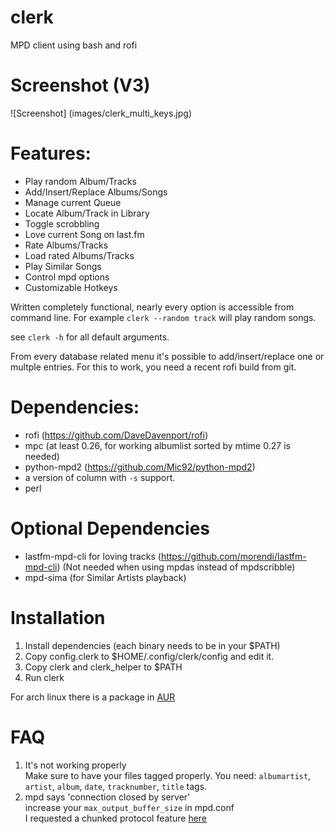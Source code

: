# clerk

MPD client using bash and rofi

# Screenshot (V3)
![Screenshot]
(images/clerk_multi_keys.jpg)

# Features:

* Play random Album/Tracks
* Add/Insert/Replace Albums/Songs
* Manage current Queue
* Locate Album/Track in Library
* Toggle scrobbling
* Love current Song on last.fm
* Rate Albums/Tracks
* Load rated Albums/Tracks
* Play Similar Songs
* Control mpd options
* Customizable Hotkeys

Written completely functional, nearly every option is accessible
from command line.
For example `clerk --random track` will play random songs.

see `clerk -h` for all default arguments.

From every database related menu it's possible to add/insert/replace one or multple entries.
For this to work, you need a recent rofi build from git.

# Dependencies:

* rofi (https://github.com/DaveDavenport/rofi)
* mpc (at least 0.26, for working albumlist sorted by mtime 0.27 is needed)
* python-mpd2 (https://github.com/Mic92/python-mpd2)
* a version of column with `-s` support.
* perl

# Optional Dependencies

* lastfm-mpd-cli for loving tracks (https://github.com/morendi/lastfm-mpd-cli)
  (Not needed when using mpdas instead of mpdscribble)
* mpd-sima (for Similar Artists playback)

# Installation

1. Install dependencies (each binary needs to be in your $PATH)
2. Copy config.clerk to $HOME/.config/clerk/config and edit it.
3. Copy clerk and clerk_helper to $PATH
4. Run clerk

For arch linux there is a package in [AUR](https://aur.archlinux.org/packages/clerk-git/)

# FAQ
1. It's not working properly  
  Make sure to have your files tagged properly. You need: `albumartist`, `artist`, `album`, `date`, `tracknumber`, `title` tags.
2. mpd says 'connection closed by server'  
  increase your `max_output_buffer_size` in mpd.conf  
  I requested a chunked protocol feature [here](http://bugs.musicpd.org/view.php?id=4488)
